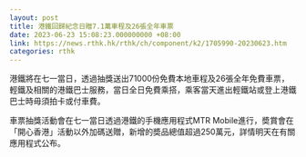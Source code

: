```yaml
---
layout: post
title: 港鐵回歸紀念日贈7.1萬車程及26張全年車票
date: 2023-06-23 15:08:23.000000000 +08:00
link: https://news.rthk.hk/rthk/ch/component/k2/1705990-20230623.htm
categories: rthk
---
```


港鐵將在七一當日，透過抽獎送出71000份免費本地車程及26張全年免費車票，輕鐵及相關的港鐵巴士服務，當日全日免費乘搭，乘客當天進出輕鐵站或登上港鐵巴士時毋須拍卡或付車費。

車票抽獎活動會在七一當日透過港鐵的手機應用程式MTR Mobile進行，奬賞會在「開心香港」活動以外加碼送贈，新增的奬品總值超過250萬元，詳情明天在有關應用程式公布。
